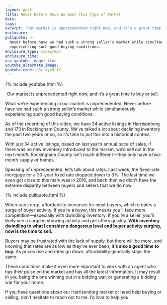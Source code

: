 ```yaml
---
layout: post
title: Never Before Have We Seen This Type of Market
date:
tags:
excerpt: 'Our market is unprecedented right now, and it’s a great time to buy or sell.'
enclosure:
pullquote: >-
  Never before have we had such a strong seller’s market while simultaneously
  experiencing such good buying conditions.
enclosure_type: video/mp4
enclosure_time:
use_youtube_image: true
youtube_alternate_image:
youtube_code: qSr-iyx9cYY
---
```


{% include youtube.html %}<center>Our market is unprecedented right now, and it’s a great time to buy or sell.&nbsp;</center>

What we’re experiencing in our market is unprecedented. Never before have we had such a strong seller’s market while simultaneously experiencing such good buying conditions.&nbsp;

As of the recording of this video, we have 34 active listings in Harrisonburg and 173 in Rockingham County. We’ve talked a lot about declining inventory the past two years or so, so it’s time to put this into a historical context.&nbsp;

With just 34 active listings, based on last year’s annual pace of sales, if there was no new inventory introduced to the market, we’d sell out in the *next month*. Rockingham County isn’t much different—they only have a two-month supply of homes.&nbsp;

Speaking of unprecedented, let’s talk about rates. Last week, the fixed-rate mortgage for a 30-year fixed rate dropped down to 3%. The last time we even got close to this mark was in 2016, and back then we didn’t have the extreme disparity between buyers and sellers that we do now.&nbsp;

{% include pullquote.html %}

When rates drop, affordability increases for most buyers, which creates a surge of buyer activity. If you’re a buyer, this means you’ll face more competition—especially with dwindling inventory. If you’re a seller, you’ll likely see a surge in showing activity and get offers quickly. **With inventory dwindling to what I consider a dangerous level and buyer activity surging, now is the time to sell.**&nbsp;

Buyers may be frustrated with the lack of supply, but there will be more, and knowing that rates are as low as they’ve ever been, **it’s also a good time to buy.** As prices rise and rates go down, affordability generally stays the same.&nbsp;

These conditions make it even more important to work with an agent who has their pulse on the market and has all the latest information. It may result in you being the one winning out in a bidding war, or generating a bidding war for your home.&nbsp;

If you have questions about our Harrisonburg market or need help buying or selling, don’t hesitate to reach out to me. I’d love to help you.&nbsp;